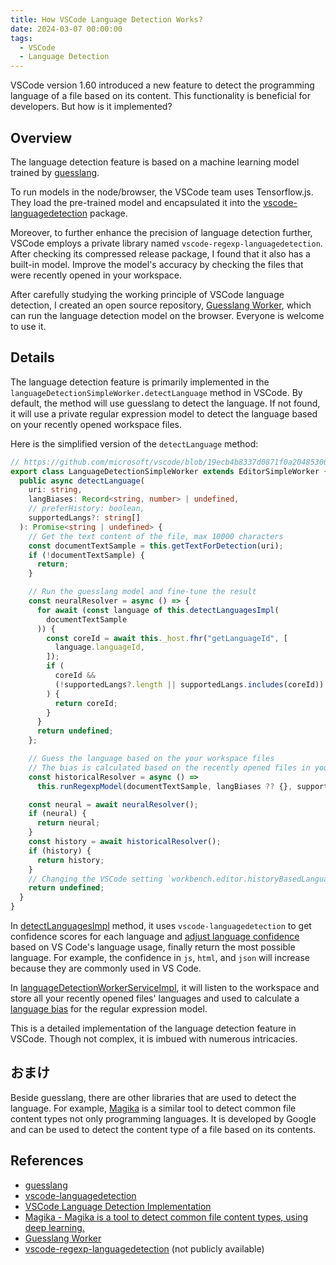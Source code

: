 ```yaml
---
title: How VSCode Language Detection Works?
date: 2024-03-07 00:00:00
tags:
  - VSCode
  - Language Detection
---
```


VSCode version 1.60 introduced a new feature to detect the programming language of a file based on its content. This functionality is beneficial for developers. But how is it implemented?

## Overview

The language detection feature is based on a machine learning model trained by [guesslang](https://github.com/yoeo/guesslang).

To run models in the node/browser, the VSCode team uses Tensorflow.js. They load the pre-trained model and encapsulated it into the [vscode-languagedetection](https://github.com/microsoft/vscode-languagedetection) package.

Moreover, to further enhance the precision of language detection further, VSCode employs a private library named `vscode-regexp-languagedetection`. After checking its compressed release package, I found that it also has a built-in model. Improve the model's accuracy by checking the files that were recently opened in your workspace.

After carefully studying the working principle of VSCode language detection, I created an open source repository, [Guesslang Worker](https://github.com/lawvs/guesslang-worker), which can run the language detection model on the browser. Everyone is welcome to use it.

## Details

The language detection feature is primarily implemented in the `languageDetectionSimpleWorker.detectLanguage` method in VSCode. By default, the method will use guesslang to detect the language. If not found, it will use a private regular expression model to detect the language based on your recently opened workspace files.

Here is the simplified version of the `detectLanguage` method:

```ts
// https://github.com/microsoft/vscode/blob/19ecb4b8337d0871f0a204853003a609d716b04e/src/vs/workbench/services/languageDetection/browser/languageDetectionSimpleWorker.ts#L39-L81
export class LanguageDetectionSimpleWorker extends EditorSimpleWorker {
  public async detectLanguage(
    uri: string,
    langBiases: Record<string, number> | undefined,
    // preferHistory: boolean,
    supportedLangs?: string[]
  ): Promise<string | undefined> {
    // Get the text content of the file, max 10000 characters
    const documentTextSample = this.getTextForDetection(uri);
    if (!documentTextSample) {
      return;
    }

    // Run the guesslang model and fine-tune the result
    const neuralResolver = async () => {
      for await (const language of this.detectLanguagesImpl(
        documentTextSample
      )) {
        const coreId = await this._host.fhr("getLanguageId", [
          language.languageId,
        ]);
        if (
          coreId &&
          (!supportedLangs?.length || supportedLangs.includes(coreId))
        ) {
          return coreId;
        }
      }
      return undefined;
    };

    // Guess the language based on the your workspace files
    // The bias is calculated based on the recently opened files in your workspace
    const historicalResolver = async () =>
      this.runRegexpModel(documentTextSample, langBiases ?? {}, supportedLangs);

    const neural = await neuralResolver();
    if (neural) {
      return neural;
    }
    const history = await historicalResolver();
    if (history) {
      return history;
    }
    // Changing the VSCode setting `workbench.editor.historyBasedLanguageDetection` and `workbench.editor.preferHistoryBasedLanguageDetection` can tweak the behavior of the language detection.
    return undefined;
  }
}
```

In [detectLanguagesImpl](https://github.com/microsoft/vscode/blob/19ecb4b8337d0871f0a204853003a609d716b04e/src/vs/workbench/services/languageDetection/browser/languageDetectionSimpleWorker.ts#L215-L275) method, it uses `vscode-languagedetection` to get confidence scores for each language and [adjust language confidence](https://github.com/microsoft/vscode/blob/19ecb4b8337d0871f0a204853003a609d716b04e/src/vs/workbench/services/languageDetection/browser/languageDetectionSimpleWorker.ts#L165-L213) based on VS Code's language usage, finally return the most possible language. For example, the confidence in `js`, `html`, and `json` will increase because they are commonly used in VS Code.

In [languageDetectionWorkerServiceImpl](https://github.com/microsoft/vscode/blob/ea142b5ccdcb797b1de6b1a46fecbf25dea2e229/src/vs/workbench/services/languageDetection/browser/languageDetectionWorkerServiceImpl.ts), it will listen to the workspace and store all your recently opened files' languages and used to calculate a [language bias](https://github.com/microsoft/vscode/blob/ea142b5ccdcb797b1de6b1a46fecbf25dea2e229/src/vs/workbench/services/languageDetection/browser/languageDetectionWorkerServiceImpl.ts#L114-L140) for the regular expression model.

This is a detailed implementation of the language detection feature in VSCode. Though not complex, it is imbued with numerous intricacies.

## おまけ

Beside guesslang, there are other libraries that are used to detect the language. For example, [Magika](https://google.github.io/magika/) is a similar tool to detect common file content types not only programming languages. It is developed by Google and can be used to detect the content type of a file based on its contents.

## References

- [guesslang](https://github.com/yoeo/guesslang)
- [vscode-languagedetection](https://github.com/microsoft/vscode-languagedetection)
- [VSCode Language Detection Implementation](https://github.com/microsoft/vscode/blob/19ecb4b8337d0871f0a204853003a609d716b04e/src/vs/workbench/services/languageDetection/browser/languageDetectionSimpleWorker.ts#L39-L81)
- [Magika - Magika is a tool to detect common file content types, using deep learning.](https://google.github.io/magika/)
- [Guesslang Worker](https://github.com/lawvs/guesslang-worker)
- [vscode-regexp-languagedetection](https://github.com/microsoft/vscode-regexp-languagedetection) (not publicly available)
